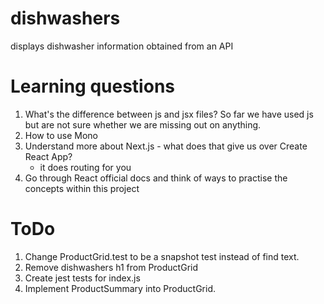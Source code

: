 # dishwashers

displays dishwasher information obtained from an API

# Learning questions

1. What's the difference between js and jsx files? So far we have used js but are not sure whether we are missing out on anything.
2. How to use Mono
3. Understand more about Next.js - what does that give us over Create React App?
   - it does routing for you
4. Go through React official docs and think of ways to practise the concepts within this project

# ToDo

1. Change ProductGrid.test to be a snapshot test instead of find text.
2. Remove dishwashers h1 from ProductGrid
3. Create jest tests for index.js
4. Implement ProductSummary into ProductGrid.

